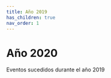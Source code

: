 ```yaml
---
title: Año 2019
has_children: true
nav_order: 1
---
```


# Año 2020


Eventos sucedidos durante el año 2019
